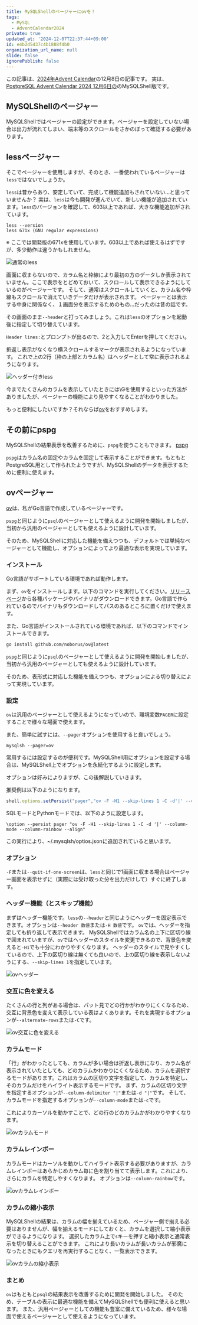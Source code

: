 ```yaml
---
title: MySQLShellのページャーにovを！
tags:
  - MySQL
  - AdventCalendar2024
private: true
updated_at: '2024-12-07T22:37:44+09:00'
id: e4b2d5437c4b1888f4b0
organization_url_name: null
slide: false
ignorePublish: false
---
```

この記事は、[2024年Advent Calendar](https://qiita.com/advent-calendar/2024/mysql)の12月8日の記事です。
実は、[PostgreSQL Advent Calendar 2024 12月6日の](https://qiita.com/noborus/items/6ac19b754f896e41197c)のMySQLShell版です。

## MySQLShellのページャー

MySQLShellではページャーの設定ができます。ページャーを設定していない場合は出力が流れてしまい、端末等のスクロールをさかのぼって確認する必要があります。

## lessページャー

そこでページャーを使用しますが、そのとき、一番使われているページャーは`less`ではないでしょうか。

`less`は昔からあり、安定していて、完成して機能追加もされていない...と思っていませんか？
実は、`less`は今も開発が進んでいて、新しい機能が追加されています。`less`のバージョンを確認して、603以上であれば、大きな機能追加がされています。

```console
less --version
less 671x (GNU regular expressions)
```

※ ここでは開発版の671xを使用しています。603以上であれば使えるはずですが、多少動作は違うかもしれません。

![通常のless](https://qiita-image-store.s3.ap-northeast-1.amazonaws.com/0/18555/1c3b6f42-66f1-ed4f-41fb-d469e9622a93.png)

画面に収まらないので、カラム名と枠線により最初の方のデータしか表示されていません。ここで表示をとどめておいて、スクロールして表示できるようにしているのがページャーです。
そして、通常はスクロールしていくと、カラム名や枠線もスクロールで消えていきデータだけが表示されます。
ページャーとは表示する中身に関係なく、１画面分を表示するためのもの...だったのは昔の話です。

その画面のまま`--header`と打ってみましょう。これは`less`のオプションを起動後に指定して切り替えています。

`Header lines:`とプロンプトが出るので、2と入力してEnterを押してください。

折返し表示がなくなり横スクロールするマークが表示されるようになっています。
これで上の2行（枠の上部とカラム名）はヘッダーとして常に表示されるようになります。

![ヘッダー付きless](https://qiita-image-store.s3.ap-northeast-1.amazonaws.com/0/18555/df4868c2-5a41-3d71-d1d4-df1f5d4898df.png)

今までたくさんのカラムを表示していたときには\Gを使用するといった方法がありましたが、ページャーの機能により見やすくなることがわかりました。

もっと便利にしたいですか？それならば[ov](https://github.com/noborus/ov)をおすすめします。

## その前にpspg

MySQLShellの結果表示を改善するために、`pspg`を使うこともできます。
[pspg](https://github.com/okbob/pspg)

`pspg`はカラム名の固定やカラムを固定して表示することができます。もともとPostgreSQL用として作られたようですが、MySQLShellのデータを表示するために便利に使えます。

## ovページャー

[ov](https://github.com/noborus/ov)は、私がGo言語で作成しているページャーです。

`pspg`と同じように`psql`のページャーとして使えるように開発を開始しましたが、当初から汎用のページャーとしても使えるように設計しています。

そのため、MySQLShellに対応した機能を備えつつも、デフォルトでは単純なページャーとして機能し、オプションによってより最適な表示を実現しています。

### インストール

Go言語がサポートしている環境であれば動作します。

まず、`ov`をインストールします。以下のコマンドを実行してください。[リリースページ](https://github.com/noborus/ov/releases)から各種パッケージやバイナリがダウンロードできます。Go言語で作られているのでバイナリもダウンロードしてパスのあるところに置くだけで使えます。

また、Go言語がインストールされている環境であれば、以下のコマンドでインストールできます。

```sh
go install github.com/noborus/ov@latest
```

`pspg`と同じように`psql`のページャーとして使えるように開発を開始しましたが、当初から汎用のページャーとしても使えるように設計しています。

そのため、表形式に対応した機能を備えつつも、オプションによる切り替えによって実現しています。

### 設定

`ov`は汎用のページャーとして使えるようになっていので、環境変数`PAGER`に設定することで様々な場面で使えます。

また、簡単に試すには、`--pager`オプションを使用すると良いでしょう。

```console
mysqlsh --pager=ov
```

常用するには設定するのが便利です。MySQLShell用にオプションを設定する場合は、MySQLShell上でオプションを永続化するように設定します。

オプションは好みによりますが、この後解説していきます。

推奨例は以下のようになります。

```js
shell.options.setPersist("pager","ov -F -H1 --skip-lines 1 -C -d'|' --column-mode --column-rainbow --align")
```

SQLモードとPythonモードでは、以下のように設定します。

```console
\option --persist pager "ov -F -H1 --skip-lines 1 -C -d '|' --column-mode --column-rainbow --align"
```

この実行により、~/.mysqlsh/optios.jsonに追加されていると思います。

### オプション

`-F`または`--quit-if-one-screen`は、`less`と同じで1画面に収まる場合はページャー画面を表示せずに（実際には受け取った分を出力だけして）すぐに終了します。

### ヘッダー機能（とスキップ機能）

まずはヘッダー機能です。`less`の`--header`と同じようにヘッダーを固定表示できます。オプションは`--header 数値`または`-H 数値`です。
`ov`では、ヘッダーを指定しても折り返して表示できます。
MySQLShellではカラム名の上下に区切り線で囲まれていますが、`ov`ではヘッダーのスタイルを変更できるので、背景色を変えると`-H1`でも十分にわかりやすくなります。
ヘッダーのスタイルで見やすくしているので、上下の区切り線は無くても良いので、上の区切り線を表示しないようにする、`--skip-lines 1`を指定しています。

![ovヘッダー](https://qiita-image-store.s3.ap-northeast-1.amazonaws.com/0/18555/9e289d78-2904-ec7c-6cac-4880a007c195.png)

### 交互に色を変える

たくさんの行と列がある場合は、パット見でどの行かがわかりにくくなるため、交互に背景色を変えて表示している表はよくあります。それを実現するオプションが`--alternate-rows`または`-C`です。

![ov交互に色を変える](https://qiita-image-store.s3.ap-northeast-1.amazonaws.com/0/18555/f255b993-4418-0b21-968c-66ee61b5fbe3.png)

### カラムモード

「行」がわかったとしても、カラムが多い場合は折返し表示になり、カラム名が表示されていたとしても、どのカラムかわかりにくくなるため、カラムを選択するモードがあります。これはカラムの区切り文字を指定して、カラムを特定し、そのカラムだけをハイライト表示するモードです。
まず、カラムの区切り文字を指定するオプションが`--column-delimiter "|"`または`-d "|"`です。
そして、カラムモードを指定するオプションが`--column-mode`または`-c`です。

これによりカーソルを動かすことで、どの行のどのカラムかがわかりやすくなります。

![ovカラムモード](https://qiita-image-store.s3.ap-northeast-1.amazonaws.com/0/18555/9d1d14ed-b682-9445-751b-75c5f2378773.png)

### カラムレインボー

カラムモードはカーソルを動かしてハイライト表示する必要がありますが、カラムレインボーはあらかじめカラム毎に色を割り当てて表示します。これにより、さらにカラムを特定しやすくなります。
オプションは`--column-rainbow`です。

![ovカラムレインボー](https://qiita-image-store.s3.ap-northeast-1.amazonaws.com/0/18555/af2ce3c8-fb76-3673-1ffc-627d1180ce67.png)

### カラムの縮小表示

MySQLShellの結果は、カラムの幅を揃えているため、ページャー側で揃える必要はありませんが、幅を揃えるモードにしておくと、カラムを選択して縮小表示ができるようになります。
選択したカラム上で`s`キーを押すと縮小表示と通常表示を切り替えることができます。
これにより長いカラムが長いカラムが邪魔になったときにもクエリを再実行することなく、一覧表示できます。

![ovカラムの縮小表示](https://qiita-image-store.s3.ap-northeast-1.amazonaws.com/0/18555/b9456293-24e6-f1a6-ce94-b9cefd5bd029.png)

### まとめ

`ov`はもともと`psql`の結果表示を改善するために開発を開始しました。
そのため、テーブルの表示に最適な機能を備えてMySQLShellでも便利に使えると思います。
また、汎用ページャーとしての機能も豊富に備えているため、様々な場面で使えるページャーとして使えるようになっています。

